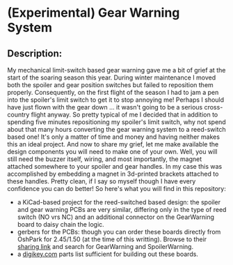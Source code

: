# (Experimental) Gear Warning System
## Description:
My mechanical limit-switch based gear warning gave me a bit of grief at the start of the soaring season this year.  During winter maintenance I moved both the spoiler and gear position switches but failed to reposition them properly.  Consequently, on the first flight of the season I had to jam a pen into the spoiler's limit switch to get it to stop annoying me!  Perhaps I should have just flown with the gear down ... it wasn't going to be a serious cross-country flight anyway.
So pretty typical of me I decided that in addition to spending five minutes repositioning my spoiler's limit switch, why not spend about that many hours converting the gear warning system to a reed-switch based one!  It's only a matter of time and money and having neither makes this an ideal project.
And now to share my grief, let me make available the design components you will need to make one of your own.  Well, you will still need the buzzer itself, wiring, and most importantly, the magnet attached somewhere to your spoiler and gear handles.  In my case this was accomplished by embedding a magnet in 3d-printed brackets attached to these handles.  Pretty clean, if I say so myself though I have every confidence you can do better!
So here's what you will find in this repository:
- a KiCad-based project for the reed-switched based design: the spoiler and gear warning PCBs are very similar, differing only in the type of reed switch (NO vrs NC) and an additional connector on the GearWarning board to daisy chain the logic.
- gerbers for the PCBs: though you can order these boards directly from OshPark for $2.45/$1.50 (at the time of this writting).  Browse to their [sharing link](https://oshpark.com/shared_projects) and search for GearWarning and SpoilerWarning.
- a [digikey.com](https://www.digikey.com/short/jb349drd) parts list sufficient for building out these boards.
